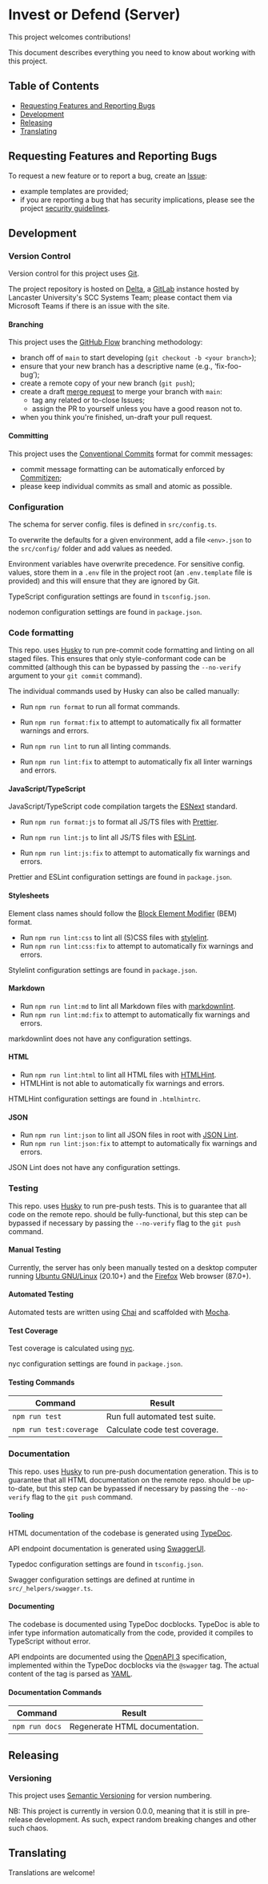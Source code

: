 # Invest or Defend (Server)

This project welcomes contributions!

This document describes everything you need to know about working with this
project.

## Table of Contents

* [Requesting Features and Reporting Bugs](#requesting-feature-and-reporting-bugs)
* [Development](#development)
* [Releasing](#releasing)
* [Translating](#translating)

## Requesting Features and Reporting Bugs

To request a new feature or to report a bug, create an [Issue][new-issue]:

* example templates are provided;
* if you are reporting a bug that has security implications, please see
  the project [security guidelines][security].

## Development

### Version Control

Version control for this project uses [Git][git].

The project repository is hosted on [Delta][delta], a [GitLab][gitlab] instance
hosted by Lancaster University's SCC Systems Team; please contact them via
Microsoft Teams if there is an issue with the site.

#### Branching

This project uses the [GitHub Flow](https://githubflow.github.io/) branching
methodology:

* branch off of `main` to start developing (`git checkout -b <your branch>`);
* ensure that your new branch has a descriptive name (e.g., ‘fix-foo-bug’);
* create a remote copy of your new branch (`git push`);
* create a draft [merge request][new-merge-request] to merge your branch with
  `main`:
  * tag any related or to-close Issues;
  * assign the PR to yourself unless you have a good reason not to.
* when you think you're finished, un-draft your pull request.

#### Committing

This project uses the [Conventional Commits][conventional-commits] format for
commit messages:

* commit message formatting can be automatically enforced by [Commitizen][commitizen];
* please keep individual commits as small and atomic as possible.

### Configuration

The schema for server config. files is defined in `src/config.ts`.

To overwrite the defaults for a given environment, add a file `<env>.json` to
the `src/config/` folder and add values as needed.

Environment variables have overwrite precedence. For sensitive config. values,
store them in a `.env` file in the project root (an `.env.template` file is
provided) and this will ensure that they are ignored by Git.

TypeScript configuration settings are found in `tsconfig.json`.

nodemon configuration settings are found in `package.json`.

### Code formatting

This repo. uses [Husky][husky] to run pre-commit code formatting and linting
on all staged files. This ensures that only style-conformant code can be
committed (although this can be bypassed by passing the `--no-verify` argument
to your `git commit` command).

The individual commands used by Husky can also be called manually:

* Run `npm run format` to run all format commands.
* Run `npm run format:fix` to attempt to automatically fix all formatter warnings
  and errors.

* Run `npm run lint` to run all linting commands.
* Run `npm run lint:fix` to attempt to automatically fix all linter warnings and
  errors.

#### JavaScript/TypeScript

JavaScript/TypeScript code compilation targets the [ESNext][esnext] standard.

* Run `npm run format:js` to format all JS/TS files with [Prettier][prettier].

* Run `npm run lint:js` to lint all JS/TS files with [ESLint][eslint].
* Run `npm run lint:js:fix` to attempt to automatically fix warnings and errors.

Prettier and ESLint configuration settings are found in `package.json`.

#### Stylesheets

Element class names should follow the [Block Element Modifier][bem] (BEM)
format.

* Run `npm run lint:css` to lint all (S)CSS files with [stylelint][stylelint].
* Run `npm run lint:css:fix` to attempt to automatically fix warnings and errors.

Stylelint configuration settings are found in `package.json`.

#### Markdown

* Run `npm run lint:md` to lint all Markdown files with [markdownlint][markdownlint].
* Run `npm run lint:md:fix` to attempt to automatically fix warnings and errors.

markdownlint does not have any configuration settings.

#### HTML

* Run `npm run lint:html` to lint all HTML files with [HTMLHint][htmlhint].
* HTMLHint is not able to automatically fix warnings and errors.

HTMLHint configuration settings are found in `.htmlhintrc`.

#### JSON

* Run `npm run lint:json` to lint all JSON files in root with [JSON Lint][jsonlint].
* Run `npm run lint:json:fix` to attempt to automatically fix warnings and errors.

JSON Lint does not have any configuration settings.

### Testing

This repo. uses [Husky][husky] to run pre-push tests. This is to guarantee that
all code on the remote repo. should be fully-functional, but this step can be
bypassed if necessary by passing the `--no-verify` flag to the `git push` command.

#### Manual Testing

Currently, the server has only been manually tested on a desktop computer running
[Ubuntu GNU/Linux][ubuntu] (20.10+) and the [Firefox][firefox] Web browser (87.0+).

#### Automated Testing

Automated tests are written using [Chai][chai] and scaffolded with [Mocha][mocha].

#### Test Coverage

Test coverage is calculated using [nyc][nyc].

nyc configuration settings are found in `package.json`.

#### Testing Commands

| Command          | Result               |
|-------------------------|--------------------------------|
| `npm run test`      | Run full automated test suite. |
| `npm run test:coverage` | Calculate code test coverage.  |

### Documentation

This repo. uses [Husky][husky] to run pre-push documentation generation. This is
to guarantee that all HTML documentation on the remote repo. should be up-to-date,
but this step can be bypassed if necessary by passing the `--no-verify` flag to
the `git push` command.

#### Tooling

HTML documentation of the codebase is generated using [TypeDoc][typedoc].

API endpoint documentation is generated using [SwaggerUI][swaggerui].

Typedoc configuration settings are found in `tsconfig.json`.

Swagger configuration settings are defined at runtime in `src/_helpers/swagger.ts`.

#### Documenting

The codebase is documented using TypeDoc docblocks. TypeDoc is able to infer
type information automatically from the code, provided it compiles to TypeScript
without error.

API endpoints are documented using the [OpenAPI 3][openapi3] specification,
implemented within the TypeDoc docblocks via the `@swagger` tag. The actual
content of the tag is parsed as [YAML][yaml].

#### Documentation Commands

| Command     | Result             |
|----------------|--------------------------------|
| `npm run docs` | Regenerate HTML documentation. |

## Releasing

### Versioning

This project uses [Semantic Versioning][semver] for version numbering.

NB: This project is currently in version 0.0.0, meaning that it is still in
pre-release development. As such, expect random breaking changes and other such
chaos.

## Translating

Translations are welcome!

[new-issue]: https://delta.lancs.ac.uk/secure-digitalisation/server/issues/new
[security]: https://delta.lancs.ac.uk/secure-digitalisation/invest-or-defend/server/blob/main/SECURITY.md
[git]: https://git-scm.com/
[gitlab]: https://about.gitlab.com/
[delta]: https://delta.lancs.ac.uk/
[scc]: https://www.lancaster.ac.uk/scc/
[new-merge-request]: https://delta.lancs.ac.uk/secure-digitalisation/server/merge_requests/new
[conventional-commits]: https://www.conventionalcommits.org
[commitizen]: https://www.npmjs.com/package/commitizen
[firefox]: https://www.mozilla.org/en-GB/firefox/new/
[ubuntu]: https://ubuntu.com/
[mocha]: https://mochajs.org/
[nyc]: https://github.com/istanbuljs/nyc
[semver]: https://semver.org/
[chai]: https://www.chaijs.com/
[husky]: https://typicode.github.io/husky/#/
[esnext]: https://esnext.github.io/esnext/
[prettier]: https://prettier.io/
[markdownlint]: https://github.com/DavidAnson/markdownlint
[htmlhint]: https://htmlhint.com/
[jsonlint]: https://github.com/zaach/jsonlint
[eslint]: https://eslint.org/
[bem]: http://getbem.com/
[stylelint]: https://stylelint.io/
[openapi3]: https://swagger.io/specification/
[typedoc]: https://typedoc.org/
[swaggerui]: https://swagger.io/tools/swagger-ui/
[yaml]: https://yaml.org/
